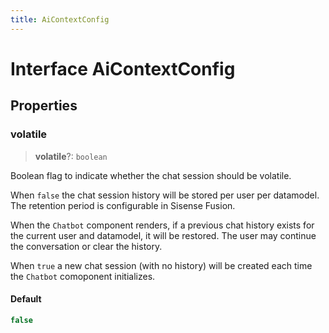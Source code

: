 ```yaml
---
title: AiContextConfig
---
```


# Interface AiContextConfig

## Properties

### volatile

> **volatile**?: `boolean`

Boolean flag to indicate whether the chat session should be volatile.

When `false` the chat session history will be stored per user per datamodel. The retention period is configurable in Sisense Fusion.

When the `Chatbot` component renders, if a previous chat history exists for the current user and datamodel, it will be restored. The user may continue the conversation or clear the history.

When `true` a new chat session (with no history) will be created each time the `Chatbot` comoponent initializes.

#### Default

```ts
false
```
